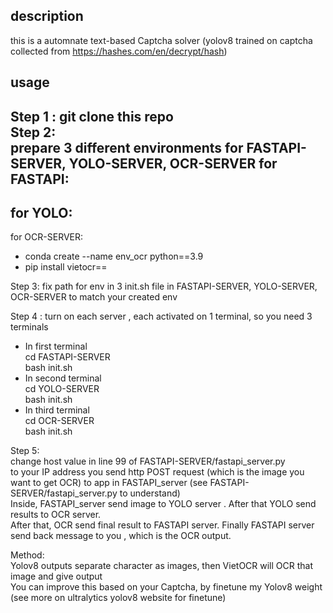 ## description 
this is a automnate text-based Captcha solver (yolov8 trained on captcha collected from https://hashes.com/en/decrypt/hash)

## usage
Step 1 : git clone this repo  <br>
Step 2: <br>
prepare 3 different environments for FASTAPI-SERVER, YOLO-SERVER, OCR-SERVER 
for FASTAPI:
  -

for YOLO:
  -

for OCR-SERVER:
  - conda create --name env_ocr python==3.9
  - pip install vietocr==

Step 3: fix path for env in 3 init.sh file in FASTAPI-SERVER, YOLO-SERVER, OCR-SERVER to match your created env<br>

Step 4 : turn on each server , each activated on 1 terminal, so you need 3 terminals <br>
- In first terminal<br>
cd FASTAPI-SERVER<br>
bash init.sh<br>
- In second terminal<br>
cd YOLO-SERVER<br>
bash init.sh<br>
- In third terminal<br>
cd OCR-SERVER<br>
bash init.sh<br>

Step 5:<br>
change host value in line 99 of FASTAPI-SERVER/fastapi_server.py<br> to your IP address 
you send http POST request (which is the image you want to get OCR) to app in FASTAPI_server (see FASTAPI-SERVER/fastapi_server.py to understand) <br>
Inside, FASTAPI_server send image to YOLO server . After that YOLO send results to OCR server. <br>
After that, OCR send final result to FASTAPI server. Finally FASTAPI server send back message to you , which is the OCR output.<br> 

Method:<br>
Yolov8 outputs separate character as images, then VietOCR will OCR that image and give output <br>
You can improve this based on your Captcha, by finetune my Yolov8 weight (see more on ultralytics yolov8 website for finetune)<br>

